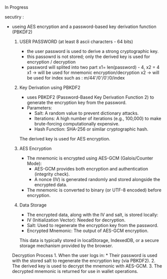 In Progress 

secutiry : 
 * useing  AES encryption and a password-based key derivation function (PBKDF2)

    1. USER PASSWORD (at least 8 ascii characters  - 64 bits)
        - the user password is used to derive a strong cryptographic key.
        - this passowrd is not stored; only the derived key is used for encryption / decryption
        - password will splited into two part x1= len(password) - 4, x2 =  4
            x1 -> will be used for mnemonic encryption/decryption
            x2 -> will be used for index such as : m/44'/0'/0'/0/index
            
    2. Key Derivation using PBKDF2
        - uses PBKDF2 (Password-Based Key Derivation Function 2) to generate the encryption key from the password.
	    - Parameters:
	        - Salt: A random value to prevent dictionary attacks.
	        - Iterations: A high number of iterations (e.g., 100,000) to make brute-forcing computationally expensive.
	        - Hash Function: SHA-256 or similar cryptographic hash.

        The derived key is used for AES encryption.
    
    3. AES Encryption 
    	- The mnemonic is encrypted using AES-GCM (Galois/Counter Mode):
            - AES-GCM provides both encryption and authentication (integrity check).
            - A nonce (IV) is generated randomly and stored alongside the encrypted data.
	    - The mnemonic is converted to binary (or UTF-8 encoded) before encryption.

    4. Data Storage
	    - The encrypted data, along with the IV and salt, is stored locally:
	    - IV (Initialization Vector): Needed for decryption.
	    - Salt: Used to regenerate the encryption key from the password.
	    - Encrypted Mnemonic: The output of AES-GCM encryption.

        This data is typically stored in localStorage, IndexedDB, or a secure storage mechanism provided by the browser.

    Decryption Process
        1.	When the user logs in:
            * Their password is used with the stored salt to regenerate the encryption key (via PBKDF2).
        2.	The derived key is used to decrypt the mnemonic with AES-GCM.
        3.	The decrypted mnemonic is returned for use in wallet operations.
